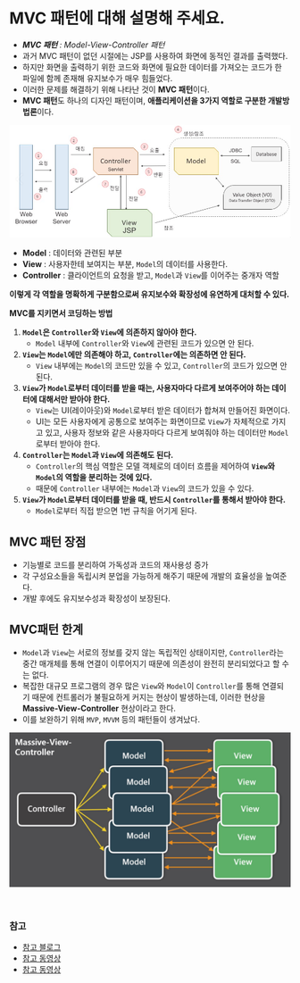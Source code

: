 # MVC 패턴에 대해 설명해 주세요.

- _**MVC 패턴** : Model-View-Controller 패턴_
- 과거 MVC 패턴이 없던 시절에는 JSP를 사용하여 화면에 동적인 결과를 출력했다.
- 하지만 화면을 출력하기 위한 코드와 화면에 필요한 데이터를 가져오는 코드가 한 파일에 함께 존재해 유지보수가 매우 힘들었다.
- 이러한 문제를 해결하기 위해 나타난 것이 **MVC 패턴**이다.
- **MVC 패턴**도 하나의 디자인 패턴이며, **애플리케이션을 3가지 역할로 구분한 개발방법론**이다.

![img_2.png](image/img_2.png)

- **Model** : 데이터와 관련된 부분
- **View** : 사용자한테 보여지는 부분, `Model`의 데이터를 사용한다.
- **Controller** : 클라이언트의 요청을 받고, `Model`과 `View`를 이어주는 중개자 역할

**이렇게 각 역할을 명확하게 구분함으로써 유지보수와 확장성에 유연하게 대처할 수 있다.**

**MVC를 지키면서 코딩하는 방법**
1. **`Model`은 `Controller`와 `View`에 의존하지 않아야 한다.**
   - `Model` 내부에 `Controller`와 `View`에 관련된 코드가 있으면 안 된다.
2. **`View`는 `Model`에만 의존해야 하고, `Controller`에는 의존하면 안 된다.**
   - `View` 내부에는 `Model`의 코드만 있을 수 있고, `Controller`의 코드가 있으면 안 된다.
3. **`View`가 `Model`로부터 데이터를 받을 때는, 사용자마다 다르게 보여주어야 하는 데이터에 대해서만 받아야 한다.**
   - `View`는 UI(레이아웃)와 `Model`로부터 받은 데이터가 합쳐져 만들어진 화면이다.
   - UI는 모든 사용자에게 공통으로 보여주는 화면이므로 `View`가 자체적으로 가지고 있고, 사용자 정보와 같은 사용자마다 다르게 보여줘야 하는 데이터만 `Model`로부터 받아야 한다.
4. **`Controller`는 `Model`과 `View`에 의존해도 된다.**
   - `Controller`의 핵심 역할은 모델 객체로의 데이터 흐름을 제어하여 **`View`와 `Model`의 역할을 분리하는 것에 있다.**
   - 때문에 `Controller` 내부에는 `Model`과 `View`의 코드가 있을 수 있다.
5. **`View`가 `Model`로부터 데이터를 받을 때, 반드시 `Controller`를 통해서 받아야 한다.**
   - `Model`로부터 직접 받으면 1번 규칙을 어기게 된다.

## MVC 패턴 장점
- 기능별로 코드를 분리하여 가독성과 코드의 재사용성 증가
- 각 구성요소들을 독립시켜 분업을 가능하게 해주기 때문에 개발의 효율성을 높여준다.
- 개발 후에도 유지보수성과 확장성이 보장된다.

## MVC패턴 한계
- `Model`과 `View`는 서로의 정보를 갖지 않는 독립적인 상태이지만, `Controller`라는 중간 매개체를 통해 연결이 이루어지기 때문에 의존성이 완전히 분리되었다고 할 수는 없다.
- 복잡한 대규모 프로그램의 경우 많은 `View`와 `Model`이 `Controller`를 통해 연결되기 때문에 컨트롤러가 불필요하게 커지는 현상이 발생하는데, 이러한 현상을 **Massive-View-Controller** 현상이라고 한다.
- 이를 보완하기 위해 `MVP`, `MVVM` 등의 패턴들이 생겨났다.

![img_3.png](image/img_3.png)

<br>

### 참고 
- [참고 블로그](https://velog.io/@seongwon97/MVC-%ED%8C%A8%ED%84%B4%EC%9D%B4%EB%9E%80)
- [참고 동영상](https://www.youtube.com/watch?v=ogaXW6KPc8I)
- [참고 동영상](https://www.youtube.com/watch?v=uoVNJkyXX0I&t=230s)